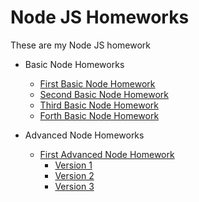 # Node JS Homeworks

These are my Node JS homework

- Basic Node Homeworks

  - [First Basic Node Homework](/Basic_Node_Homeworks/Node_1_homework-filesystem/)
  - [Second Basic Node Homework](/Basic_Node_Homeworks/Node_2_homework_events/)
  - [Third Basic Node Homework](/Basic_Node_Homeworks/Node_3_homework_server/)
  - [Forth Basic Node Homework](/Basic_Node_Homeworks/Node_4_homework_empress/)

- Advanced Node Homeworks

  - [First Advanced Node Homework](/Advanced_Node_Homeworks/Node_Zoo_homework/)
    - [Version 1](/Advanced_Node_Homeworks/Node_Zoo_homework/V1/)
    - [Version 2](/Advanced_Node_Homeworks/Node_Zoo_homework/V2/)
    - [Version 3](/Advanced_Node_Homeworks/Node_Zoo_homework/V3/)
